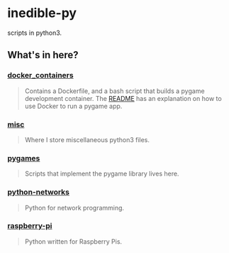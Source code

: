 # inedible-py
scripts in python3.

## What's in here?

### [docker_containers](/docker_containers)
> Contains a Dockerfile, and a bash script that builds a pygame development container.
> The [README](/docker_containers/README.md) has an explanation on how to use Docker to run a pygame app.

### [misc](/misc)
> Where I store miscellaneous python3 files.

### [pygames](/pygames)
> Scripts that implement the pygame library lives here.

### [python-networks](/python-networks)
> Python for network programming.

### [raspberry-pi](/raspberry-py)
> Python written for Raspberry Pis.
